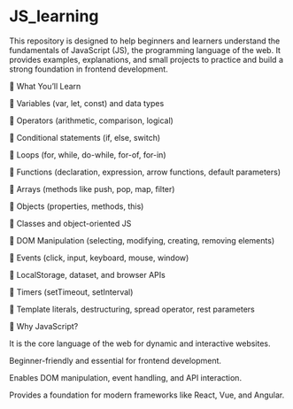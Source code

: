 # JS_learning
This repository is designed to help beginners and learners understand the fundamentals of JavaScript (JS), the programming language of the web. It provides examples, explanations, and small projects to practice and build a strong foundation in frontend development.

📖 What You’ll Learn

📌 Variables (var, let, const) and data types

📌 Operators (arithmetic, comparison, logical)

📌 Conditional statements (if, else, switch)

📌 Loops (for, while, do-while, for-of, for-in)

📌 Functions (declaration, expression, arrow functions, default parameters)

📌 Arrays (methods like push, pop, map, filter)

📌 Objects (properties, methods, this)

📌 Classes and object-oriented JS

📌 DOM Manipulation (selecting, modifying, creating, removing elements)

📌 Events (click, input, keyboard, mouse, window)

📌 LocalStorage, dataset, and browser APIs

📌 Timers (setTimeout, setInterval)

📌 Template literals, destructuring, spread operator, rest parameters

🚀 Why JavaScript?

It is the core language of the web for dynamic and interactive websites.

Beginner-friendly and essential for frontend development.

Enables DOM manipulation, event handling, and API interaction.

Provides a foundation for modern frameworks like React, Vue, and Angular.

